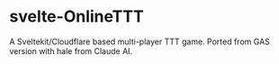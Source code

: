 # svelte-OnlineTTT
A Sveltekit/Cloudflare based multi-player TTT game. Ported from GAS version with hale from Claude AI.
